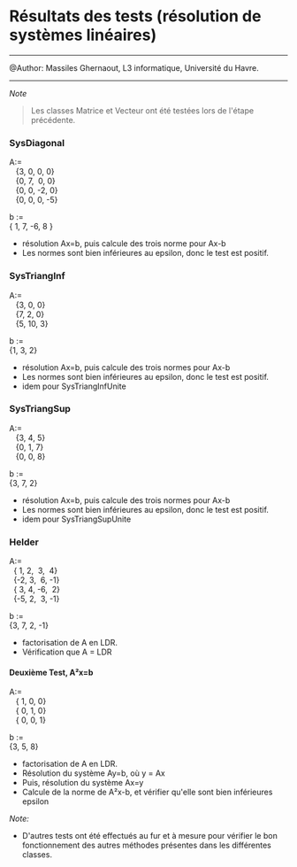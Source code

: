 # Résultats des tests (résolution de systèmes linéaires)

---

@Author: Massiles Ghernaout, L3 informatique, Université du Havre.

---

*Note*
> Les classes Matrice et Vecteur ont été testées lors de l'étape précédente.




### SysDiagonal

A:=<br>
   {3, 0,  0, 0}<br>
   {0, 7,  0, 0}<br>
   {0, 0, -2, 0}<br>
   {0, 0, 0, -5}

b := <br>
    { 1, 7, -6, 8 }


* résolution Ax=b, puis calcule des trois norme pour Ax-b
* Les normes sont bien inférieures au epsilon, donc le test est positif.

### SysTriangInf

A:=<br>
   {3, 0, 0}<br>
   {7, 2, 0}<br>
   {5, 10, 3}<br>

b := <br>
    {1, 3, 2}


* résolution Ax=b, puis calcule des trois normes pour Ax-b
* Les normes sont bien inférieures au epsilon, donc le test est positif.
* idem pour SysTriangInfUnite

### SysTriangSup

A:=<br>
   {3, 4, 5}<br>
   {0, 1, 7}<br>
   {0, 0, 8}

b := <br>
{3, 7, 2}


* résolution Ax=b, puis calcule des trois normes pour Ax-b
* Les normes sont bien inférieures au epsilon, donc le test est positif.
* idem pour SysTriangSupUnite


### Helder

A:=<br>
  { 1, 2,  3,  4}<br>
  {-2, 3,  6, -1}<br>
  { 3, 4, -6,  2}<br>
  {-5, 2,  3, -1}<br>

b := <br>
    {3, 7, 2, -1}


* factorisation de A en LDR.
* Vérification que A = LDR

#### Deuxième Test, A²x=b

A:=<br>
   { 1, 0, 0}<br>
   { 0, 1, 0}<br>
   { 0, 0, 1}

b := <br>
{3, 5, 8}


* factorisation de A en LDR.
* Résolution du système Ay=b, où y = Ax
* Puis, résolution du système Ax=y
* Calcule de la norme de A²x-b, et vérifier qu'elle sont bien inférieures epsilon

*Note:*
- D'autres tests ont été effectués au fur et à mesure pour vérifier le bon fonctionnement des autres méthodes présentes dans les différentes classes.




